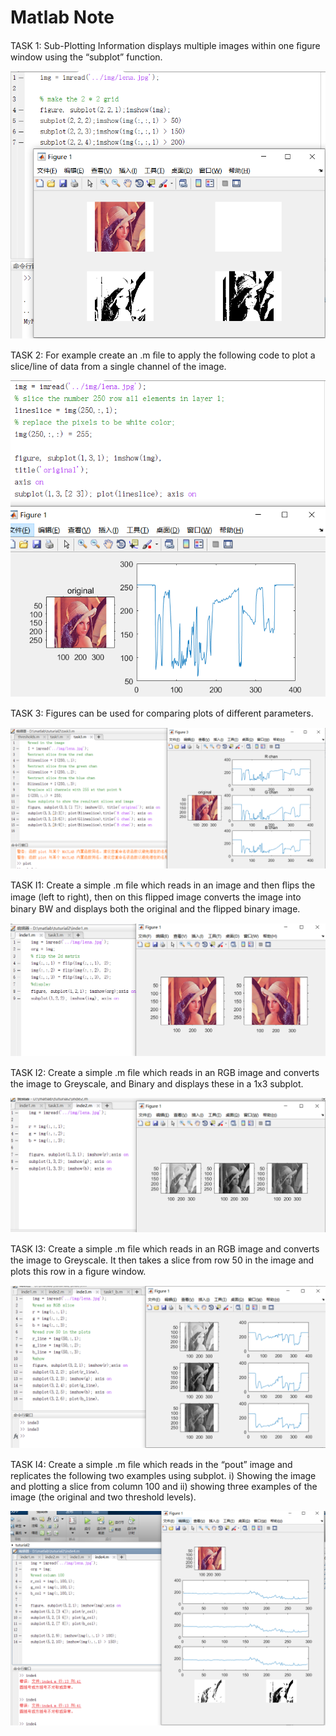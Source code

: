 # Matlab Note


TASK 1: Sub-Plotting Information displays multiple images within one ﬁgure window using the “subplot” function. 

![task](src/weak3/1.png)

TASK 2: For example create an .m ﬁle to apply the following code to plot a slice/line of data from a single channel of the image. 

![task](src/weak3/2.png)

TASK 3: Figures can be used for comparing plots of diﬀerent parameters.

![task](src/weak3/3.png)

TASK I1: Create a simple .m ﬁle which reads in an image and then ﬂips the image (left to right), then on this ﬂipped image converts the image into binary BW and displays both the original and the ﬂipped binary image.

![task](src/weak3/4.png)

TASK I2: Create a simple .m ﬁle which reads in an RGB image and converts the image to Greyscale, and Binary and displays these in a 1x3 subplot.

![task](src/weak3/5.png)

TASK I3: Create a simple .m ﬁle which reads in an RGB image and converts the image to Greyscale. It then takes a slice from row 50 in the image and plots this row in a ﬁgure window.

![task](src/weak3/6.png)

TASK I4: Create a simple .m ﬁle which reads in the “pout” image and replicates the following two examples using subplot. i) Showing the image and plotting a slice from column 100 and ii) showing three examples of the image (the original and two threshold levels).

![task](src/weak3/7.png)


